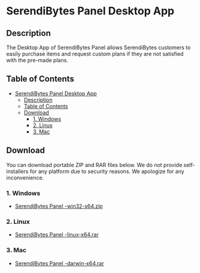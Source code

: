 # SerendiBytes Panel Desktop App



## Description

The Desktop App of SerendiBytes Panel allows SerendiBytes customers to easily purchase items and request custom plans if they are not satisfied with the pre-made plans.

## Table of Contents

- [SerendiBytes Panel Desktop App](#serendibytes-panel-desktop-app)
  - [Description](#description)
  - [Table of Contents](#table-of-contents)
  - [Download](#download)
    - [1. Windows](#1-windows)
    - [2. Linux](#2-linux)
    - [3. Mac](#3-mac)

## Download

You can download portable ZIP and RAR files below. We do not provide self-installers for any platform due to security reasons. We apologize for any inconvenience.

### 1. Windows
- [SerendiBytes Panel -win32-x64.zip](https://github.com/NEJANX/SerendiBytes-Panel-Desktop-App/releases/download/v1.0.0/SerendiBytes_Panel-win32-x64.zip)

### 2. Linux
- [SerendiBytes Panel -linux-x64.rar](https://github.com/NEJANX/SerendiBytes-Panel-Desktop-App/releases/download/v1.0.0/SerendiBytes_Panel-linux-x64.rar)

### 3. Mac
- [SerendiBytes Panel -darwin-x64.rar](https://github.com/NEJANX/SerendiBytes-Panel-Desktop-App/releases/download/v1.0.0/SerendiBytes_Panel-darwin-x64.rar)
